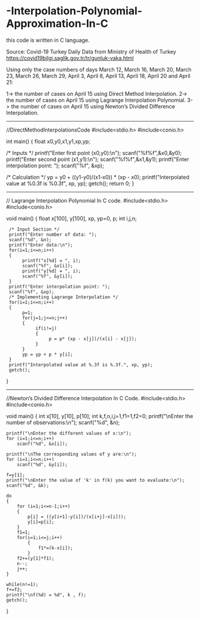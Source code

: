 # -Interpolation-Polynomial-Approximation-In-C
this code is written in C language.


Source: Covid-19 Turkey Daily Data from Ministry of Health of Turkey https://covid19bilgi.saglik.gov.tr/tr/gunluk-vaka.html

Using only the case numbers of days March 12, March 16, March 20, March 23, March 26, March 29, April 3, April 8, April 13, April 18, April 20 and April 21:

1-> the number of cases on April 15 using Direct Method Interpolation. 2-> the number of cases on April 15 using Lagrange Interpolation Polynomial. 3-> the number of cases on April 15 using Newton’s Divided Difference Interpolation.


---------------------------------------------------------------------------------------







//DirectMethodInterpolationsCode
#include<stdio.h>
#include<conio.h>

int main()
{
 float x0,y0,x1,y1,xp,yp;

 

 /* Inputs */
 printf("Enter first point (x0,y0):\n");
 scanf("%f%f",&x0,&y0);
 printf("Enter second point (x1,y1):\n");
 scanf("%f%f",&x1,&y1);
 printf("Enter interpolation point: ");
 scanf("%f", &xp);

 /* Calculation */
 yp = y0 + ((y1-y0)/(x1-x0)) * (xp - x0);
 printf("Interpolated value at %0.3f is %0.3f", xp, yp);
 getch();
 return 0;
}

 ---------------------------------------------------------------------------------------
 // Lagrange Interpolation Polynomial In C code.
 #include<stdio.h>
#include<conio.h>

void main()
{
	 float x[100], y[100], xp, yp=0, p;
	 int i,j,n;
	
	 /* Input Section */
	 printf("Enter number of data: ");
	 scanf("%d", &n);
	 printf("Enter data:\n");
	 for(i=1;i<=n;i++)
	 {
		  printf("x[%d] = ", i);
		  scanf("%f", &x[i]);
		  printf("y[%d] = ", i);
		  scanf("%f", &y[i]);
	 }
	 printf("Enter interpolation point: ");
	 scanf("%f", &xp);
	 /* Implementing Lagrange Interpolation */
	 for(i=1;i<=n;i++)
	 {
		  p=1;
		  for(j=1;j<=n;j++)
		  {
			   if(i!=j)
			   {
			    	p = p* (xp - x[j])/(x[i] - x[j]);
			   }
		  }
		  yp = yp + p * y[i];
	 }
	 printf("Interpolated value at %.3f is %.3f.", xp, yp);
	 getch();
}


--------------------------------------------------------------------------------

//Newton’s Divided Difference Interpolation In C Code.
#include<stdio.h>
#include<conio.h>
 
void main()
{
    int x[10], y[10], p[10];
    int k,f,n,i,j=1,f1=1,f2=0;
    printf("\nEnter the number of observations:\n");
    scanf("%d", &n);
 
    printf("\nEnter the different values of x:\n");
    for (i=1;i<=n;i++)
        scanf("%d", &x[i]);
 
    printf("\nThe corresponding values of y are:\n");
    for (i=1;i<=n;i++)
        scanf("%d", &y[i]);
 
    f=y[1];
    printf("\nEnter the value of 'k' in f(k) you want to evaluate:\n");
    scanf("%d", &k);
 
    do
    {
        for (i=1;i<=n-1;i++)
        {
            p[i] = ((y[i+1]-y[i])/(x[i+j]-x[i]));
            y[i]=p[i];
        }
        f1=1;
        for(i=1;i<=j;i++)
            {
                f1*=(k-x[i]);
            }
        f2+=(y[1]*f1);
        n--;
        j++;
    }
 
    while(n!=1);
    f+=f2;
    printf("\nf(%d) = %d", k , f);
    getch();
}

